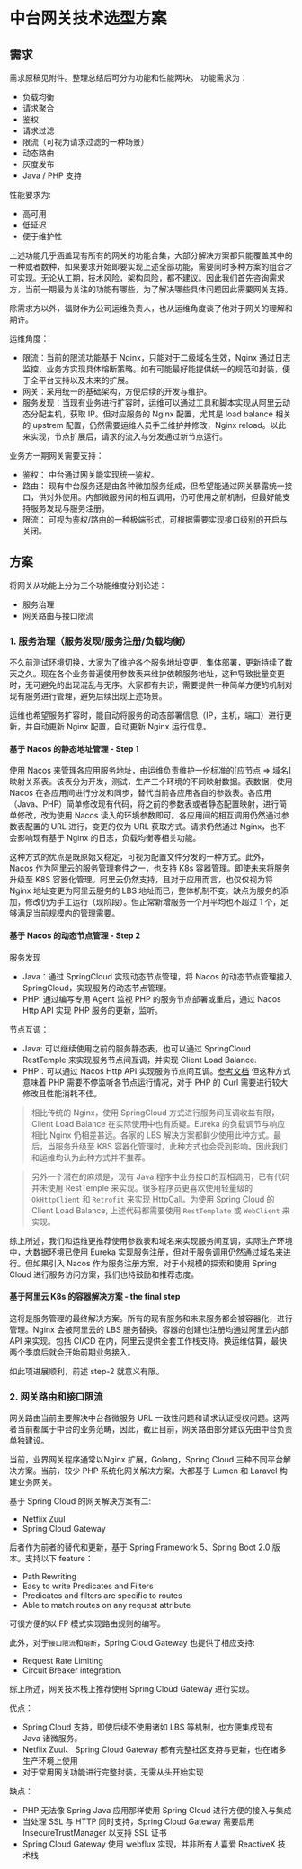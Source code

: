 # 中台网关技术选型方案

## 需求

需求原稿见附件。整理总结后可分为功能和性能两块。
功能需求为：

- 负载均衡
- 请求聚合
- 鉴权
- 请求过滤
- 限流（可视为请求过滤的一种场景）
- 动态路由
- 灰度发布
- Java / PHP 支持

性能要求为:

- 高可用
- 低延迟
- 便于维护性

上述功能几乎涵盖现有所有的网关的功能合集，大部分解决方案都只能覆盖其中的一种或者数种，如果要求开始即要实现上述全部功能，需要同时多种方案的组合才可实现。无论从工期，技术风险，架构风险，都不建议。因此我们首先咨询需求方，当前一期最为关注的功能有哪些，为了解决哪些具体问题因此需要网关支持。

除需求方以外，福财作为公司运维负责人，也从运维角度谈了他对于网关的理解和期许。

运维角度：

- 限流：当前的限流功能基于 Nginx，只能对于二级域名生效，Nginx 通过日志监控，业务方实现具体熔断策略。如有可能最好能提供统一的规范和封装，便于全平台支持以及未来的扩展。
- 网关：采用统一的基础架构，方便后续的开发与维护。
- 服务发现：当现有业务进行扩容时，运维可以通过工具和脚本实现从阿里云动态分配主机，获取 IP。但对应服务的 Nginx 配置，尤其是 load balance 相关的 upstrem 配置，仍然需要运维人员手工维护并修改，Nginx reload。以此来实现，节点扩展后，请求的流入与分发通过新节点运行。

业务方一期网关需要支持：

- 鉴权： 中台通过网关能实现统一鉴权。
- 路由： 现有中台服务还是由各种微加服务组成，但希望能通过网关暴露统一接口，供对外使用。内部微服务间的相互调用，仍可使用之前机制，但最好能支持服务发现与服务注册。
- 限流： 可视为鉴权/路由的一种极端形式，可根据需要实现接口级别的开启与关闭。

## 方案

将网关从功能上分为三个功能维度分别论述：

- 服务治理
- 网关路由与接口限流

### 1. 服务治理（服务发现/服务注册/负载均衡）

不久前测试环境切换，大家为了维护各个服务地址变更，集体部署，更新持续了数天之久。现在各个业务普遍使用参数表来维护依赖服务地址，这种导致批量变更时，无可避免的出现混乱与无序。大家都有共识，需要提供一种简单方便的机制对现有服务进行管理，避免后续出现上述场景。

运维也希望服务扩容时，能自动将服务的动态部署信息（IP，主机，端口）进行更新，并自动更新 Nginx 配置，自动更新 Nginx 运行信息。

#### 基于 Nacos 的静态地址管理 - Step 1

使用 Nacos 来管理各应用服务地址，由运维负责维护一份标准的[应节点 => 域名]映射关系表。该表分为开发，测试，生产三个环境的不同映射数据。表数据，使用 Nacos 在各应用间进行分发和同步，替代当前各应用各自的参数表。各应用（Java、PHP）简单修改现有代码，将之前的参数表或者静态配置映射，进行简单修改，改为使用 Nacos 读入的环境参数即可。各应用间的相互调用仍然通过参数表配置的 URL 进行，变更的仅为 URL 获取方式。请求仍然通过 Nginx，也不会影响现有基于 Nginx 的日志，负载均衡等相关功能。

这种方式的优点是既原始又稳定，可视为配置文件分发的一种方式。此外，Nacos 作为阿里云的服务管理套件之一，也支持 K8s 容器管理。即使未来将服务升级至 K8S 容器化管理。阿里云仍然支持，且对于应用而言，也仅仅视为将 Nginx 地址变更为阿里云服务的 LBS 地址而已，整体机制不变。缺点为服务的添加，修改仍为手工运行（现阶段）。但正常新增服务一个月平均也不超过 1 个，足够满足当前规模内的管理需要。

#### 基于 Nacos 的动态节点管理 - Step 2

服务发现

- Java：通过 SpringCloud 实现动态节点管理，将 Nacos 的动态节点管理接入 SpringCloud，实现服务的动态节点管理。
- PHP: 通过编写专用 Agent 监视 PHP 的服务节点部署或重启，通过 Nacos Http API 实现 PHP 服务的更新，监听。

节点互调：

- Java: 可以继续使用之前的服务静态表，也可以通过 SpringCloud RestTemple 来实现服务节点间互调，并实现 Client Load Balance.
- PHP：可以通过  Nacos Http API 实现服务节点间互调。[参考文档](https://docs.ktvme.com/project-17/doc-55/) 但这种方式意味着 PHP 需要不停监听各节点运行情况，对于 PHP 的 Curl 需要进行较大修改且性能消耗不佳。

> 相比传统的 Nginx，使用 SpringCloud 方式进行服务间互调收益有限，Client Load Balance 在实际使用中也有质疑。Eureka 的负载调节与响应相比 Nginx 仍相差甚远。各家的 LBS 解决方案都鲜少使用此种方式。最后，当服务升级至 K8S 容器化管理时，此种方式也会受到影响。因此我们和运维均认为此种方式并不推荐。

> 另外一个潜在的麻烦是，现有 Java 程序中业务接口的互相调用，已有代码并未使用 RestTemple 来实现。很多程序员更喜欢使用轻量级的 `OkHttpClient` 和 `Retrofit` 来实现 HttpCall。为使用 Spring Cloud 的 Client Load Balance, 上述代码都需要使用 `RestTemplate` 或 `WebClient` 来实现。

综上所述，我们和运维更推荐使用参数表和域名来实现服务间互调，实际生产环境中，大数据环境已使用 Eureka 实现服务注册，但对于服务调用仍然通过域名来进行。但如果引入 Nacos 作为服务注册方案，对于小规模的探索和使用 Spring Cloud 进行服务访问方案，我们也持鼓励和推荐态度。

#### 基于阿里云 K8s 的容器解决方案 - the final step

这将是服务管理的最终解决方案。所有的现有服务和未来服务都会被容器化，进行管理。Nginx 会被阿里云的 LBS 服务替换。容器的创建也注册均通过阿里云内部 API 来实现。包括 CI/CD 在内，阿里云提供全套工作栈支持。换运维估算，最快两个季度后就会开始前期业务接入。

如此项进展顺利，前述 step-2 就意义有限。

### 2. 网关路由和接口限流

网关路由当前主要解决中台各微服务 URL 一致性问题和请求认证授权问题。这两者当前都属于中台的业务范畴，因此，截止目前，网关路由部分建议先由中台负责单独建设。

当前，业界网关程序通常以Nginx 扩展，Golang，Spring Cloud 三种不同平台解决方案。当前，较少 PHP 系统化网关解决方案。大都基于 Lumen 和 Laravel 构建业务网关。

基于 Spring Cloud 的网关解决方案有二:

- Netflix Zuul
- Spring Cloud Gateway

后者作为前者的替代和更新，基于 Spring Framework 5、Spring Boot 2.0 版本。支持以下 feature：

- Path Rewriting
- Easy to write Predicates and Filters
- Predicates and filters are specific to routes
- Able to match routes on any request attribute

可很方便的以 FP 模式实现路由规则的编写。

此外，对于`接口限流`和`熔断`，Spring Cloud Gateway 也提供了相应支持:

- Request Rate Limiting
- Circuit Breaker integration.

综上所述，网关技术栈上推荐使用 Spring Cloud Gateway 进行实现。

优点：

- Spring Cloud 支持，即使后续不使用诸如 LBS 等机制，也方便集成现有 Java 诸微服务。
- Netflix Zuul、 Spring Cloud Gateway 都有完整社区支持与更新，也在诸多生产环境上使用
- 对于常用网关功能进行完整封装，无需从头开始实现

缺点：

- PHP 无法像 Spring Java 应用那样使用 Spring Cloud 进行方便的接入与集成
- 当处理 SSL 与 HTTP 同时支持，Spring Cloud Gateway 需要启用 InsecureTrustManager 以支持 SSL 证书
- Spring Cloud Gateway 使用 webflux 实现，并非所有人喜爱 ReactiveX 技术栈